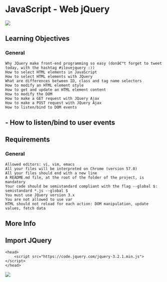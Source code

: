 # JavaScript - Web jQuery

![](https://s3.amazonaws.com/intranet-projects-files/holbertonschool-higher-level_programming+/305/4724718.jpg)

## Learning Objectives
### General

    Why JQuery make front-end programming so easy (donâ€™t forget to tweet today, with the hashtag #ilovejquery :))
    How to select HTML elements in JavaScript
    How to select HTML elements with JQuery
    What are differences between ID, class and tag name selectors
    How to modify an HTML element style
    How to get and update an HTML element content
    How to modify the DOM
    How to make a GET request with JQuery Ajax
    How to make a POST request with JQuery Ajax
    How to listen/bind to DOM events

## - How to listen/bind to user events


## Requirements
### General

    Allowed editors: vi, vim, emacs
    All your files will be interpreted on Chrome (version 57.0)
    All your files should end with a new line
    A README.md file, at the root of the folder of the project, is mandatory
    Your code should be semistandard compliant with the flag --global $: semistandard *.js --global $
    You must use JQuery version 3.x
    You are not allowed to use var
    HTML should not reload for each action: DOM manipulation, update values, fetch data

## More Info
## Import JQuery

```
<head>
    <script src="https://code.jquery.com/jquery-3.2.1.min.js"></script>
</head>
```


![](https://s3.amazonaws.com/intranet-projects-files/holbertonschool-higher-level_programming+/305/1f1ihd.jpg)


